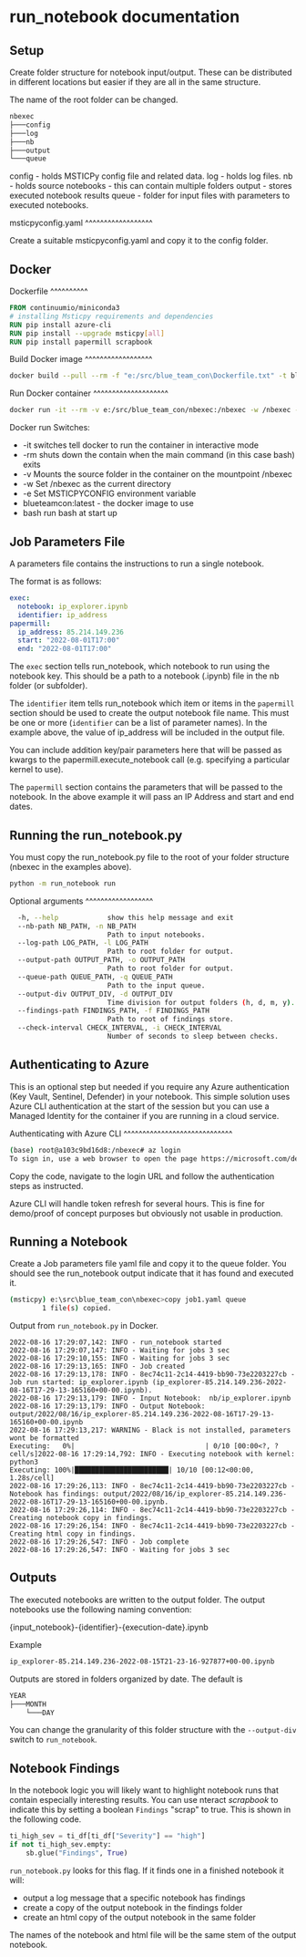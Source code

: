 run_notebook documentation
==========================

Setup
-----

Create folder structure for notebook input/output. These can be
distributed in different locations but easier if they are all in
the same structure.

The name of the root folder can be changed.

```bash
nbexec
├───config
├───log
├───nb
├───output
└───queue
```

config - holds MSTICPy config file and related data.
log - holds log files.
nb - holds source notebooks - this can contain multiple folders
output - stores executed notebook results
queue - folder for input files with parameters to executed notebooks.

msticpyconfig.yaml
^^^^^^^^^^^^^^^^^^

Create a suitable msticpyconfig.yaml and copy it to the config folder.

Docker
------

Dockerfile
^^^^^^^^^^

```dockerfile
FROM continuumio/miniconda3
# installing Msticpy requirements and dependencies
RUN pip install azure-cli
RUN pip install --upgrade msticpy[all]
RUN pip install papermill scrapbook
```

Build Docker image
^^^^^^^^^^^^^^^^^^

```bash
docker build --pull --rm -f "e:/src/blue_team_con\Dockerfile.txt" -t blueteamcon:latest "e:/src/blue_team_con"

```

Run Docker container
^^^^^^^^^^^^^^^^^^^^

```bash
docker run -it --rm -v e:/src/blue_team_con/nbexec:/nbexec -w /nbexec -e MSTICPYCONFIG="/nbexec/config/msticpyconfig.yaml" blueteamcon:latest bash
```

Docker run Switches:

- -it switches tell docker to run the container in interactive mode
- -rm shuts down the contain when the main command (in this case bash) exits
- -v Mounts the source folder in the container on the mountpoint /nbexec
- -w Set /nbexec as the current directory
- -e Set MSTICPYCONFIG environment variable
- blueteamcon:latest - the docker image to use
- bash run bash at start up

Job Parameters File
-------------------

A parameters file contains the instructions to run a single notebook.

The format is as follows:

```yml
exec:
  notebook: ip_explorer.ipynb
  identifier: ip_address
papermill:
  ip_address: 85.214.149.236
  start: "2022-08-01T17:00"
  end: "2022-08-01T17:00"
```

The `exec` section tells run_notebook, which notebook to run using the
notebook key. This should
be a path to a notebook (.ipynb) file in the nb folder (or subfolder).

The `identifier` item tells run_notebook which item or items in the `papermill`
section should be used to create the output notebook file name. This must
be one or more (`identifier` can be a list of parameter names).
In the example above, the value of ip_address will be included in the output file.

You can include addition key/pair parameters here that will be passed as
kwargs to the papermill.execute_notebook call (e.g. specifying a particular
kernel to use).

The `papermill` section contains the parameters that will be passed to the
notebook. In the above example it will pass an IP Address and start and end
dates.

Running the run_notebook.py
---------------------------

You must copy the run_notebook.py file to the root of your folder structure
(nbexec in the examples above).

```bash
python -m run_notebook run
```

Optional arguments
^^^^^^^^^^^^^^^^^^

```bash
  -h, --help            show this help message and exit
  --nb-path NB_PATH, -n NB_PATH
                        Path to input notebooks.
  --log-path LOG_PATH, -l LOG_PATH
                        Path to root folder for output.
  --output-path OUTPUT_PATH, -o OUTPUT_PATH
                        Path to root folder for output.
  --queue-path QUEUE_PATH, -q QUEUE_PATH
                        Path to the input queue.
  --output-div OUTPUT_DIV, -d OUTPUT_DIV
                        Time division for output folders (h, d, m, y).
  --findings-path FINDINGS_PATH, -f FINDINGS_PATH
                        Path to root of findings store.
  --check-interval CHECK_INTERVAL, -i CHECK_INTERVAL
                        Number of seconds to sleep between checks.
```

Authenticating to Azure
-----------------------

This is an optional step but needed if you require any Azure authentication
(Key Vault, Sentinel, Defender) in your notebook.
This simple solution uses Azure CLI authentication at the start of the
session but you can use a Managed Identity for the container if you
are running in a cloud service.

Authenticating with Azure CLI
^^^^^^^^^^^^^^^^^^^^^^^^^^^^^

```bash
(base) root@a103c9bd16d8:/nbexec# az login
To sign in, use a web browser to open the page https://microsoft.com/devicelogin and enter the code AY63UFJZX to authenticate.
```

Copy the code, navigate to the login URL and follow the authentication
steps as instructed.

Azure CLI will handle token refresh for several hours. This is fine for
demo/proof of concept purposes but obviously not usable in production.

Running a Notebook
------------------

Create a Job parameters file yaml file and copy it to the queue folder.
You should see the run_notebook output indicate that it has found and executed it.

```bash
(msticpy) e:\src\blue_team_con\nbexec>copy job1.yaml queue
        1 file(s) copied.
```

Output from `run_notebook.py` in Docker.

```pythonlog
2022-08-16 17:29:07,142: INFO - run_notebook started
2022-08-16 17:29:07,147: INFO - Waiting for jobs 3 sec
2022-08-16 17:29:10,155: INFO - Waiting for jobs 3 sec
2022-08-16 17:29:13,165: INFO - Job created
2022-08-16 17:29:13,178: INFO - 8ec74c11-2c14-4419-bb90-73e2203227cb - Job run started: ip_explorer.ipynb (ip_explorer-85.214.149.236-2022-08-16T17-29-13-165160+00-00.ipynb).
2022-08-16 17:29:13,179: INFO - Input Notebook:  nb/ip_explorer.ipynb
2022-08-16 17:29:13,179: INFO - Output Notebook: output/2022/08/16/ip_explorer-85.214.149.236-2022-08-16T17-29-13-165160+00-00.ipynb
2022-08-16 17:29:13,217: WARNING - Black is not installed, parameters wont be formatted
Executing:   0%|                                | 0/10 [00:00<?, ?cell/s]2022-08-16 17:29:14,792: INFO - Executing notebook with kernel: python3
Executing: 100%|███████████████████████| 10/10 [00:12<00:00,  1.28s/cell]
2022-08-16 17:29:26,113: INFO - 8ec74c11-2c14-4419-bb90-73e2203227cb - Notebook has findings: output/2022/08/16/ip_explorer-85.214.149.236-2022-08-16T17-29-13-165160+00-00.ipynb.
2022-08-16 17:29:26,114: INFO - 8ec74c11-2c14-4419-bb90-73e2203227cb - Creating notebook copy in findings.
2022-08-16 17:29:26,154: INFO - 8ec74c11-2c14-4419-bb90-73e2203227cb - Creating html copy in findings.
2022-08-16 17:29:26,547: INFO - Job complete
2022-08-16 17:29:26,547: INFO - Waiting for jobs 3 sec
```

Outputs
-------

The executed notebooks are written to the output folder.
The output notebooks use the following naming convention:

{input_notebook}-{identifier}-{execution-date}.ipynb

Example

```bash
ip_explorer-85.214.149.236-2022-08-15T21-23-16-927877+00-00.ipynb
```

Outputs are stored in folders organized by date. The default is

```bash
YEAR
├───MONTH
    └───DAY
```

You can change the granularity of this folder structure with the
`--output-div` switch to `run_notebook`.

Notebook Findings
-----------------

In the notebook logic you will likely want to highlight notebook runs
that contain especially interesting results. You can use nteract
*scrapbook* to indicate this by setting a boolean `Findings` "scrap"
to true. This is shown in the following code.

```python
ti_high_sev = ti_df[ti_df["Severity"] == "high"]
if not ti_high_sev.empty:
    sb.glue("Findings", True)
```

`run_notebook.py` looks for this flag. If it finds one in a finished
notebook it will:

- output a log message that a specific notebook has findings
- create a copy of the output notebook in the findings folder
- create an html copy of the output notebook in the same folder

The names of the notebook and html file will be the same stem of
the output notebook.
